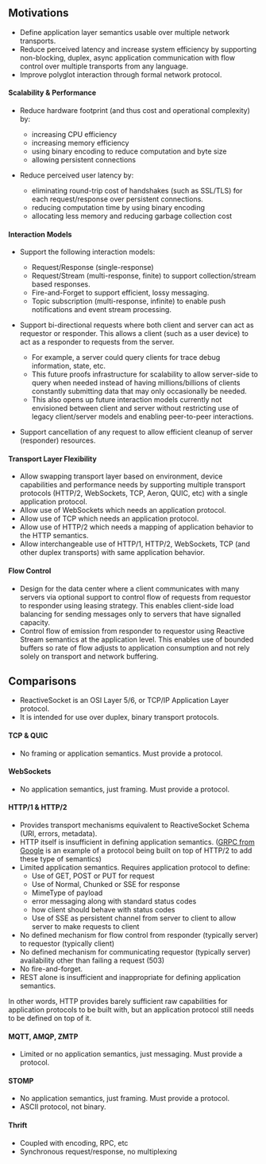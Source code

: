 ## Motivations

- Define application layer semantics usable over multiple network transports. 
- Reduce perceived latency and increase system efficiency by supporting non-blocking, duplex, async application communication with flow control over multiple transports from any language.
- Improve polyglot interaction through formal network protocol.

#### Scalability & Performance

- Reduce hardware footprint (and thus cost and operational complexity) by:
   - increasing CPU efficiency
   - increasing memory efficiency
   - using binary encoding to reduce computation and byte size
   - allowing persistent connections

- Reduce perceived user latency by:
   - eliminating round-trip cost of handshakes (such as SSL/TLS) for each request/response over persistent connections.
   - reducing computation time by using binary encoding
   - allocating less memory and reducing garbage collection cost

#### Interaction Models

- Support the following interaction models:
  - Request/Response (single-response)
  - Request/Stream (multi-response, finite) to support collection/stream based responses.
  - Fire-and-Forget to support efficient, lossy messaging. 
  - Topic subscription (multi-response, infinite) to enable push notifications and event stream processing.

- Support bi-directional requests where both client and server can act as requestor or responder. This allows a client (such as a user device) to act as a responder to requests from the server. 
  - For example, a server could query clients for trace debug information, state, etc. 
  - This future proofs infrastructure for scalability to allow server-side to query when needed instead of having millions/billions of clients constantly submitting data that may only occasionally be needed.
  - This also opens up future interaction models currently not envisioned between client and server without restricting use of legacy client/server models and enabling peer-to-peer interactions.

- Support cancellation of any request to allow efficient cleanup of server (responder) resources.

#### Transport Layer Flexibility

- Allow swapping transport layer based on environment, device capabilities and performance needs by supporting multiple transport protocols (HTTP/2, WebSockets, TCP, Aeron, QUIC, etc) with a single application protocol. 
- Allow use of WebSockets which needs an application protocol.
- Allow use of TCP which needs an application protocol.
- Allow use of HTTP/2 which needs a mapping of application behavior to the HTTP semantics.
- Allow interchangeable use of HTTP/1, HTTP/2, WebSockets, TCP (and other duplex transports) with same application behavior.

#### Flow Control

- Design for the data center where a client communicates with many servers via optional support to control flow of requests from requestor to responder using leasing strategy. This enables client-side load balancing for sending messages only to servers that have signalled capacity. 
- Control flow of emission from responder to requestor using Reactive Stream semantics at the application level. This enables use of bounded buffers so rate of flow adjusts to application consumption and not rely solely on transport and network buffering.

## Comparisons

- ReactiveSocket is an OSI Layer 5/6, or TCP/IP Application Layer protocol. 
- It is intended for use over duplex, binary transport protocols.

#### TCP & QUIC

- No framing or application semantics. Must provide a protocol.

#### WebSockets

- No application semantics, just framing. Must provide a protocol.

#### HTTP/1 & HTTP/2

- Provides transport mechanisms equivalent to ReactiveSocket Schema (URI, errors, metadata). 
- HTTP itself is insufficient in defining application semantics. ([GRPC from Google](https://github.com/grpc/grpc-common/blob/master/PROTOCOL-HTTP2.md) is an example of a protocol being built on top of HTTP/2 to add these type of semantics)
- Limited application semantics. Requires application protocol to define:
  - Use of GET, POST or PUT for request
  - Use of Normal, Chunked or SSE for response
  - MimeType of payload
  - error messaging along with standard status codes
  - how client should behave with status codes
  - Use of SSE as persistent channel from server to client to allow server to make requests to client
- No defined mechanism for flow control from responder (typically server) to requestor (typically client)
- No defined mechanism for communicating requestor (typically server) availability other than failing a request (503)
- No fire-and-forget.
- REST alone is insufficient and inappropriate for defining application semantics.

In other words, HTTP provides barely sufficient raw capabilities for application protocols to be built with, but an application protocol still needs to be defined on top of it.

#### MQTT, AMQP, ZMTP

- Limited or no application semantics, just messaging. Must provide a protocol.

#### STOMP

- No application semantics, just framing. Must provide a protocol.
- ASCII protocol, not binary.

#### Thrift

- Coupled with encoding, RPC, etc
- Synchronous request/response, no multiplexing

